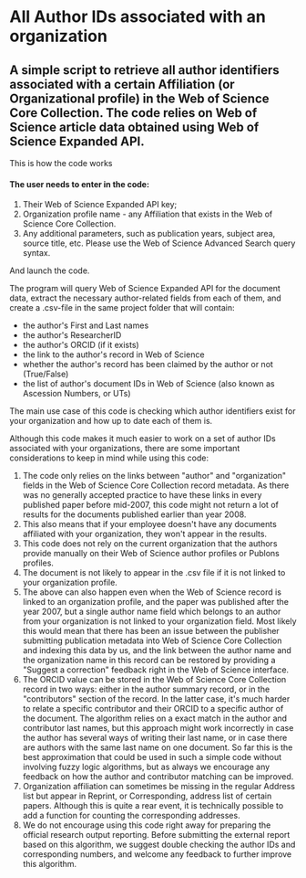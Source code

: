 # All Author IDs associated with an organization


## A simple script to retrieve all author identifiers associated with a certain Affiliation (or Organizational profile) in the Web of Science Core Collection. The code relies on Web of Science article data obtained using Web of Science Expanded API.

This is how the code works

#### The user needs to enter in the code:
1. Their Web of Science Expanded API key;
2. Organization profile name - any Affiliation that exists in the Web of Science Core Collection.
3. Any additional parameters, such as publication years, subject area, source title, etc. Please use the Web of Science Advanced Search query syntax.

And launch the code.

The program will query Web of Science Expanded API for the document data, extract the necessary author-related fields from each of them, and create a .csv-file in the same project folder that will contain:
- the author's First and Last names
- the author's ResearcherID
- the author's ORCID (if it exists)
- the link to the author's record in Web of Science
- whether the author's record has been claimed by the author or not (True/False)
- the list of author's document IDs in Web of Science (also known as Ascession Numbers, or UTs)

The main use case of this code is checking which author identifiers exist for your organization and how up to date each of them is.

Although this code makes it much easier to work on a set of author IDs associated with your organizations, there are some important considerations to keep in mind while using this code:
1. The code only relies on the links between "author" and "organization" fields in the Web of Science Core Collection record metadata. As there was no generally accepted practice to have these links in every published paper before mid-2007, this code might not return a lot of results for the documents published earlier than year 2008.
2. This also means that if your employee doesn't have any documents affiliated with your organization, they won't appear in the results.
3. This code does not rely on the current organization that the authors provide manually on their Web of Science author profiles or Publons profiles.
4. The document is not likely to appear in the .csv file if it is not linked to your organization profile.
5. The above can also happen even when the Web of Science record is linked to an organization profile, and the paper was published after the year 2007, but a single author name field which belongs to an author from your organization is not linked to your organization field. Most likely this would mean that there has been an issue between the publisher submitting publication metadata into Web of Science Core Collection and indexing this data by us, and the link between the author name and the organization name in this record can be restored by providing a "Suggest a correction" feedback right in the Web of Science interface.
6. The ORCID value can be stored in the Web of Science Core Collection record in two ways: either in the author summary record, or in the "contributors" section of the record. In the latter case, it's much harder to relate a specific contributor and their ORCID to a specific author of the document. The algorithm relies on a exact match in the author and contributor last names, but this approach might work incorrectly in case the author has several ways of writing their last name, or in case there are authors with the same last name on one document. So far this is the best approximation that could be used in such a simple code without involving fuzzy logic algorithms, but as always we encourage any feedback on how the author and contributor matching can be improved. 
7. Organization affiliation can sometimes be missing in the regular Address list but appear in Reprint, or Corresponding, address list of certain papers. Although this is quite a rear event, it is technically possible to add a function for counting the corresponding addresses.
8. We do not encourage using this code right away for preparing the official research output reporting. Before submitting the external report based on this algorithm, we suggest double checking the author IDs and corresponding numbers, and welcome any feedback to further improve this algorithm.